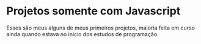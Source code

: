 # Projetos somente com Javascript

Esses são meus alguns de meus primeiros projetos, maioria feita em curso ainda quando estava no inicio dos estudos de programação.
